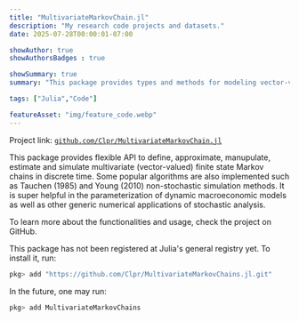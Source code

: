 ```yaml
---
title: "MultivariateMarkovChain.jl"
description: "My research code projects and datasets."
date: 2025-07-28T00:00:01-07:00

showAuthor: true
showAuthorsBadges : true

showSummary: true
summary: "This package provides types and methods for modeling vector-valued Markov chains in discrete time. It is useful for dynamic macroeconomic models and generic stochastic analysis. Project link: github.com/Clpr/MultivariateMarkovChain.jl"

tags: ["Julia","Code"]

featureAsset: "img/feature_code.webp"
---
```


Project link: [`github.com/Clpr/MultivariateMarkovChain.jl`](github.com/Clpr/MultivariateMarkovChain.jl)

This package provides flexible API to define, approximate, manupulate, estimate and simulate multivariate (vector-valued) finite state Markov chains in discrete time. Some popular algorithms are also implemented such as Tauchen (1985) and Young (2010) non-stochastic simulation methods. It is super helpful in the parameterization of dynamic macroeconomic models as well as other generic numerical applications of stochastic analysis.

To learn more about the functionalities and usage, check the project on GitHub.

This package has not been registered at Julia's general registry yet. To install it, run:

```julia
pkg> add "https://github.com/Clpr/MultivariateMarkovChains.jl.git"
```

In the future, one may run:

```julia
pkg> add MultivariateMarkovChains
```